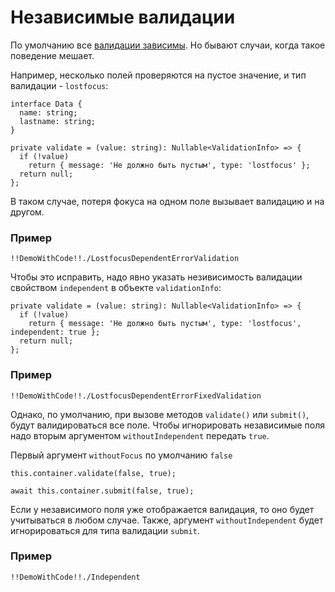 # Независимые валидации

По умолчанию все [валидации зависимы](#/dependent-validation). Но бывают случаи, когда такое поведение мешает.

Например, несколько полей проверяются на пустое значение, и тип валидации - `lostfocus`:

    interface Data {
      name: string;
      lastname: string;
    }

    private validate = (value: string): Nullable<ValidationInfo> => {
      if (!value)
        return { message: 'Не должно быть пустым', type: 'lostfocus' };
      return null;
    };

В таком случае, потеря фокуса на одном поле вызывает валидацию и на другом.

### Пример

    !!DemoWithCode!!./LostfocusDependentErrorValidation

Чтобы это исправить, надо явно указать незивисимость валидации свойством `independent` в объекте `validationInfo`:

    private validate = (value: string): Nullable<ValidationInfo> => {
      if (!value)
        return { message: 'Не должно быть пустым', type: 'lostfocus', independent: true };
      return null;
    };

### Пример

    !!DemoWithCode!!./LostfocusDependentErrorFixedValidation

Однако, по умолчанию, при вызове методов `validate()` или `submit()`, будут валидироваться все поле.
Чтобы игнорировать независимые поля надо вторым аргументом `withoutIndependent` передать `true`.

Первый аргумент `withoutFocus` по умолчанию `false`

    this.container.validate(false, true);

    await this.container.submit(false, true);

Если у независимого поля уже отображается валидация, то оно будет учитываться в любом случае.
Также, аргумент `withoutIndependent` будет игнорироваться для типа валидации `submit`.

### Пример

    !!DemoWithCode!!./Independent
